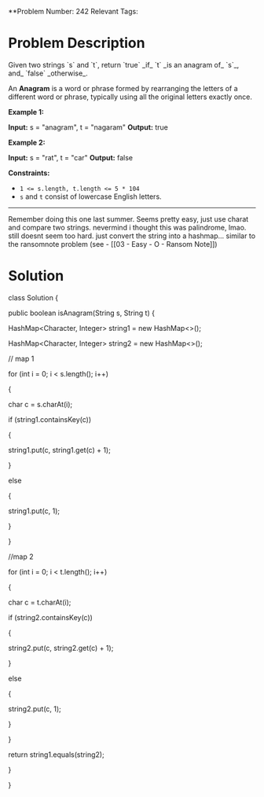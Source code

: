
**Problem Number: 242
Relevant Tags:
<h1> Problem Description </h1>
Given two strings `s` and `t`, return `true` _if_ `t` _is an anagram of_ `s`_, and_ `false` _otherwise_.

An **Anagram** is a word or phrase formed by rearranging the letters of a different word or phrase, typically using all the original letters exactly once.

**Example 1:**

**Input:** s = "anagram", t = "nagaram"
**Output:** true

**Example 2:**

**Input:** s = "rat", t = "car"
**Output:** false

**Constraints:**

- `1 <= s.length, t.length <= 5 * 104`
- `s` and `t` consist of lowercase English letters.

-----

Remember doing this one last summer. Seems pretty easy, just use charat and compare two strings.
nevermind i thought this was palindrome, lmao. still doesnt seem too hard. just convert the string into a hashmap... similar to the ransomnote problem (see - [[03 - Easy - O - Ransom Note]])
<h1> Solution </h1>
class Solution {

public boolean isAnagram(String s, String t) {

HashMap<Character, Integer> string1 = new HashMap<>();

HashMap<Character, Integer> string2 = new HashMap<>();

  

// map 1

for (int i = 0; i < s.length(); i++)

{

char c = s.charAt(i);

if (string1.containsKey(c))

{

string1.put(c, string1.get(c) + 1);

}

else

{

string1.put(c, 1);

}

}

  

//map 2

for (int i = 0; i < t.length(); i++)

{

char c = t.charAt(i);

if (string2.containsKey(c))

{

string2.put(c, string2.get(c) + 1);

}

else

{

string2.put(c, 1);

}

}

return string1.equals(string2);

  

}

}